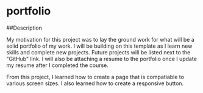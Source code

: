# portfolio

##Description

My motivation for this project was to lay the ground work for what will be a solid portfolio of my work. I will be building on this template as I learn new skills and complete new projects. Future projects will be listed next to the "GitHub" link. I will also be attaching a resume to the portfolio once I update my resume after I completed the course. 

From this project, I learned how to create a page that is compatiable to various screen sizes. I also learned how to create a responsive button. 


